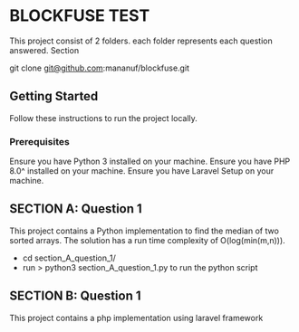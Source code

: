 # BLOCKFUSE TEST

This project consist of 2 folders. each folder represents each question answered.
Section

git clone git@github.com:mananuf/blockfuse.git

## Getting Started

Follow these instructions to run the project locally.

### Prerequisites

Ensure you have Python 3 installed on your machine.
Ensure you have PHP 8.0^ installed on your machine.
Ensure you have Laravel Setup on your machine.

## SECTION A: Question 1

This project contains a Python implementation to find the median of two sorted arrays. The solution has a run time complexity of O(log(min(m,n))).
- cd section_A_question_1/
- run > python3 section_A_question_1.py to run the python script

## SECTION B: Question 1

This project contains a php implementation using laravel framework